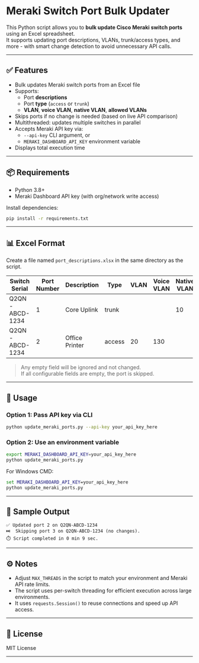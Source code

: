 # Meraki Switch Port Bulk Updater

This Python script allows you to **bulk update Cisco Meraki switch ports** using an Excel spreadsheet.  
It supports updating port descriptions, VLANs, trunk/access types, and more - with smart change detection to avoid unnecessary API calls.

---

## ✅ Features

- Bulk updates Meraki switch ports from an Excel file
- Supports:
  - Port **descriptions**
  - Port **type** (`access` or `trunk`)
  - **VLAN**, **voice VLAN**, **native VLAN**, **allowed VLANs**
- Skips ports if no change is needed (based on live API comparison)
- Multithreaded: updates multiple switches in parallel
- Accepts Meraki API key via:
  - `--api-key` CLI argument, or
  - `MERAKI_DASHBOARD_API_KEY` environment variable
- Displays total execution time

---

## 📦 Requirements

- Python 3.8+
- Meraki Dashboard API key (with org/network write access)

Install dependencies:

```bash
pip install -r requirements.txt
```

---

## 📊 Excel Format

Create a file named `port_descriptions.xlsx` in the same directory as the script.

| Switch Serial | Port Number | Description     | Type   | VLAN | Voice VLAN | Native VLAN | Allowed VLANs |
|---------------|-------------|------------------|--------|------|------------|-------------|----------------|
| Q2QN-ABCD-1234| 1           | Core Uplink      | trunk  |      |            | 10          | all            |
| Q2QN-ABCD-1234| 2           | Office Printer   | access | 20   | 130        |             |                |

> Any empty field will be ignored and not changed.  
> If all configurable fields are empty, the port is skipped.

---

## 🚀 Usage

### Option 1: Pass API key via CLI

```bash
python update_meraki_ports.py --api-key your_api_key_here
```

### Option 2: Use an environment variable

```bash
export MERAKI_DASHBOARD_API_KEY=your_api_key_here
python update_meraki_ports.py
```

For Windows CMD:

```cmd
set MERAKI_DASHBOARD_API_KEY=your_api_key_here
python update_meraki_ports.py
```

---

## 🔎 Sample Output

```
✅ Updated port 2 on Q2QN-ABCD-1234
⏭️  Skipping port 3 on Q2QN-ABCD-1234 (no changes).
⏱️ Script completed in 0 min 9 sec.
```

---

## ⚙️ Notes

- Adjust `MAX_THREADS` in the script to match your environment and Meraki API rate limits.
- The script uses per-switch threading for efficient execution across large environments.
- It uses `requests.Session()` to reuse connections and speed up API access.

---

## 📄 License

MIT License

---
